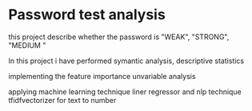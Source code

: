 # Password test analysis 

 this project describe whether the password is "WEAK", "STRONG", "MEDIUM " 

 In this project i have performed symantic analysis, descriptive statistics

 implementing the feature importance unvariable analysis

 applying machine learning technique liner regressor and nlp technique tfidfvectorizer for text to number
